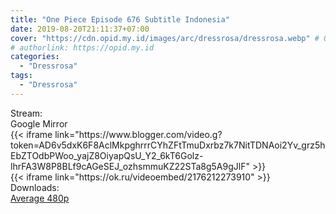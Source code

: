 ```yaml
---
title: "One Piece Episode 676 Subtitle Indonesia"
date: 2019-08-20T21:11:37+07:00
cover: "https://cdn.opid.my.id/images/arc/dressrosa/dressrosa.webp" # Optional, cover
# authorlink: https://opid.my.id
categories:
  - "Dressrosa"
tags:
  - "Dressrosa"
---
```

<div class="ui menu violet borderless inverted">
  <div class="header item active">
        Stream:
    </div>
  <a class="active item" data-tab="google">
    <i class="google drive icon"></i> Google
  </a>
  <a class="item nounderline" data-tab="mirror">
    <i class="odnoklassniki icon"></i> Mirror
  </a>
</div>
<div class="ui bottom attached tab segment active" style="border:0 !important;" data-tab="google">
{{< iframe link="https://www.blogger.com/video.g?token=AD6v5dxK6F8AclMkpghrrrCYhZFtTmuDxrbz7k7NitTDNAoi2Yv_grz5hEbZTOdbPWoo_yajZ8OiyapQsU_Y2_6kT6Golz-lhrFA3W8P8BLf9cAGeSEJ_ozhsmmuKZ22STa8g5A9gJlF" >}}
</div>
<div class="ui bottom attached tab segment" style="border:0 !important;" data-tab="mirror">
{{< iframe link="https://ok.ru/videoembed/2176212273910" >}}
</div>
<div class="ui menu violet borderless inverted">
  <div class="header item active">
        Downloads:
    </div>
  <a class="item nounderline" href="https://ouo.io/yjH5FY" target="_blank" rel="dofollow"><i class="google drive icon"></i>
    Average 480p</a>
</div>